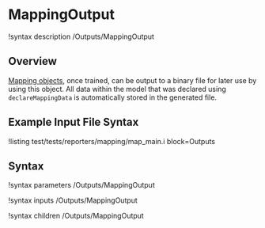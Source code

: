 # MappingOutput

!syntax description /Outputs/MappingOutput

## Overview

[Mapping objects](Mappings/index.md), once trained, can be output to a binary file for later
use by using this object. All data within the model that was declared using
`declareMappingData` is automatically stored in the generated file.

## Example Input File Syntax

!listing test/tests/reporters/mapping/map_main.i block=Outputs

## Syntax

!syntax parameters /Outputs/MappingOutput

!syntax inputs /Outputs/MappingOutput

!syntax children /Outputs/MappingOutput
